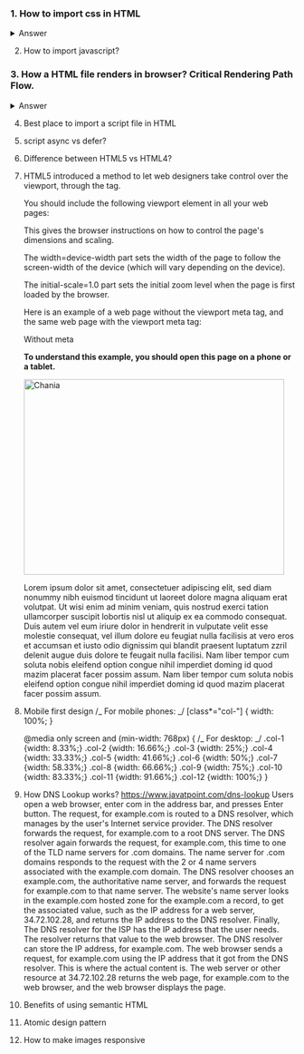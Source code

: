### 1. How to import css in HTML

<Details>
    <Summary>Answer</Summary>
    ```txt

        a. inline: <h1 style="color:blue;">A Blue Heading</h1>
        b. Internal CSS

                <!DOCTYPE html>
                    <html>
                     <head>
                        <style>
                            body {background-color: powderblue;}
                            h1 {color: blue;}
                            p {color: red;}
                        </style>
                    </head>
                <body>

                    <h1>This is a heading</h1>
                    <p>This is a paragraph.</p>

                </body>
        </html>


    c. External:
    <head>
        <link rel="stylesheet" href="styles.css">
    </head>
    ```

</Details>

2.  How to import javascript?
<script src="myscripts.js"></script>

### 3. How a HTML file renders in browser? Critical Rendering Path Flow.

<details>
<summary>Answer</summary>

The process of rendering an HTML file in a browser involves several steps, converting the raw HTML, CSS, and JavaScript code into the visual and interactive web page you see on your screen. Understanding this process is crucial for web developers aiming to optimize performance and ensure compatibility across different browsers.

#### 1. Parsing the HTML Document

- The browser starts by parsing the raw HTML file into a Document Object Model (DOM) tree. The DOM tree represents the structure of the document as a hierarchy of objects.
- Each element (tags like `<html>`, `<body>`, `<div>`, etc.) becomes a node in the DOM tree.

#### 2. Processing CSS

- While the DOM is being constructed, the browser also parses any linked or embedded CSS into the CSS Object Model (CSSOM) tree. This tree represents the styling information for the page.
- External CSS files and styles within `<style>` tags are processed to understand how elements should be displayed.

#### 3. Combining DOM and CSSOM to Construct the Render Tree

- The browser then combines the DOM and CSSOM into a Render Tree, which contains only the objects that will be visible on the page, along with their computed styles.
- The Render Tree is crucial for the next steps, as it informs the browser exactly how to display the page's content.

#### 4. Layout Calculation (Reflow)

- Once the Render Tree is constructed, the browser performs a "layout" process, where it calculates the exact position and size of each object on the screen. This process is often referred to as Reflow.
- The layout takes into account the viewport size, elements' dimensions, and how they interact with each other (e.g., margins, padding).

#### 5. Painting (Repaint)

- Painting is the process where the layout's visual information (colors, images, borders) is actually drawn on the screen.
- The browser goes through the Render Tree and paints each node using the UI backend layer.

#### 6. Compositing

- Complex pages might require layers that need to be painted separately and then composited together. This step is especially important for elements that overlap or for operations like CSS animations.
- Compositing ensures that the page is rendered efficiently, and animations or transitions are smooth.

#### Real Scenario Example

Imagine loading a simple blog page. Here's a simplified view of how it renders:

1. **Parsing HTML**: The browser reads the HTML code, creating a DOM tree structure representing the page's layout.
2. **Processing CSS**: Simultaneously, CSS files are parsed to understand how the elements should look, resulting in the CSSOM tree.
3. **Render Tree Construction**: The DOM and CSSOM are combined to form the Render Tree, determining visible elements and their styles.
4. **Layout/Reflow**: The browser calculates where each element should appear on the screen and their sizes.
5. **Painting/Repaint**: Each element's visual styles are applied, coloring and shaping the blog page.
6. **Compositing**: Elements are layered correctly to ensure proper display and interaction, including any dynamic effects or animations.

#### Summary

- Rendering an HTML file in a browser is a complex process that transforms code into a visual and interactive experience.
- This process includes parsing the HTML and CSS, constructing the DOM and CSSOM, combining them into the Render Tree, calculating layout, painting the elements, and compositing layers for final display.
- Understanding these steps helps developers optimize for performance and ensure their web pages render correctly across different devices and browsers.

</details>

4.  Best place to import a script file in HTML

5.  script async vs defer?

6.  Difference between HTML5 vs HTML4?

7.  <meta name="viewport" content="width=device-width, initial-scale=1.0">

    HTML5 introduced a method to let web designers take control over the viewport, through the <meta> tag.

    You should include the following <meta> viewport element in all your web pages:

    <meta name="viewport" content="width=device-width, initial-scale=1.0">
    This gives the browser instructions on how to control the page's dimensions and scaling.

    The width=device-width part sets the width of the page to follow the screen-width of the device (which will vary depending on the device).

    The initial-scale=1.0 part sets the initial zoom level when the page is first loaded by the browser.

    Here is an example of a web page without the viewport meta tag, and the same web page with the viewport meta tag:

    Without meta
    <!DOCTYPE html>
    <html>
    <body>
    <p><b>To understand this example, you should open this page on a phone or a tablet.</b></p>

    <img src="img_chania.jpg" alt="Chania" width="460" height="345">

    <p>
    Lorem ipsum dolor sit amet, consectetuer adipiscing elit, sed diam nonummy nibh euismod tincidunt ut laoreet dolore magna aliquam erat volutpat.
    Ut wisi enim ad minim veniam, quis nostrud exerci tation ullamcorper suscipit lobortis nisl ut aliquip ex ea commodo consequat. Duis autem vel eum iriure dolor in hendrerit in vulputate velit esse molestie consequat, vel illum dolore eu feugiat nulla facilisis at vero eros et accumsan et iusto odio dignissim qui blandit praesent luptatum zzril delenit augue duis dolore te feugait nulla facilisi. Nam liber tempor cum soluta nobis eleifend option congue nihil imperdiet doming id quod mazim placerat facer possim assum.
    Nam liber tempor cum soluta nobis eleifend option congue nihil imperdiet doming id quod mazim placerat facer possim assum.
    </p>

    </body>
    </html>

8.  Mobile first design
    /_ For mobile phones: _/
    [class*="col-"] {
    width: 100%;
    }

    @media only screen and (min-width: 768px) {
    /_ For desktop: _/
    .col-1 {width: 8.33%;}
    .col-2 {width: 16.66%;}
    .col-3 {width: 25%;}
    .col-4 {width: 33.33%;}
    .col-5 {width: 41.66%;}
    .col-6 {width: 50%;}
    .col-7 {width: 58.33%;}
    .col-8 {width: 66.66%;}
    .col-9 {width: 75%;}
    .col-10 {width: 83.33%;}
    .col-11 {width: 91.66%;}
    .col-12 {width: 100%;}
    }

9.  How DNS Lookup works? https://www.javatpoint.com/dns-lookup
    Users open a web browser, enter com in the address bar, and presses Enter button.
    The request, for example.com is routed to a DNS resolver, which manages by the user's Internet service provider.
    The DNS resolver forwards the request, for example.com to a root DNS server.
    The DNS resolver again forwards the request, for example.com, this time to one of the TLD name servers for .com domains. The name server for .com domains responds to the request with the 2 or 4 name servers associated with the example.com domain.
    The DNS resolver chooses an example.com, the authoritative name server, and forwards the request for example.com to that name server.
    The website's name server looks in the example.com hosted zone for the example.com a record, to get the associated value, such as the IP address for a web server, 34.72.102.28, and returns the IP address to the DNS resolver.
    Finally, The DNS resolver for the ISP has the IP address that the user needs. The resolver returns that value to the web browser. The DNS resolver can store the IP address, for example.com.
    The web browser sends a request, for example.com using the IP address that it got from the DNS resolver. This is where the actual content is.
    The web server or other resource at 34.72.102.28 returns the web page, for example.com to the web browser, and the web browser displays the page.

10. Benefits of using semantic HTML

11. Atomic design pattern

12. How to make images responsive

```

```
